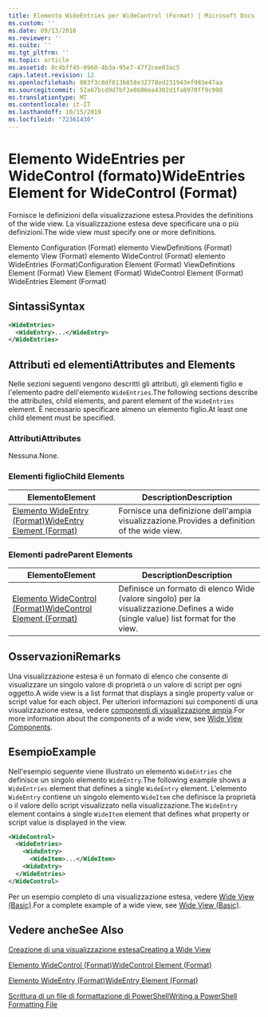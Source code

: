 ```yaml
---
title: Elemento WideEntries per WideControl (Format) | Microsoft Docs
ms.custom: ''
ms.date: 09/13/2016
ms.reviewer: ''
ms.suite: ''
ms.tgt_pltfrm: ''
ms.topic: article
ms.assetid: 0c4bff45-0960-4b3a-95e7-47f2cee03ac5
caps.latest.revision: 12
ms.openlocfilehash: 083f3c8df8136858e32778ed231943ef983e47aa
ms.sourcegitcommit: 52a67bcd9d7bf3e8600ea4302d1fa8970ff9c998
ms.translationtype: MT
ms.contentlocale: it-IT
ms.lasthandoff: 10/15/2019
ms.locfileid: "72361430"
---
```

# <a name="wideentries-element-for-widecontrol-format"></a><span data-ttu-id="3f0b0-102">Elemento WideEntries per WideControl (formato)</span><span class="sxs-lookup"><span data-stu-id="3f0b0-102">WideEntries Element for WideControl (Format)</span></span>

<span data-ttu-id="3f0b0-103">Fornisce le definizioni della visualizzazione estesa.</span><span class="sxs-lookup"><span data-stu-id="3f0b0-103">Provides the definitions of the wide view.</span></span> <span data-ttu-id="3f0b0-104">La visualizzazione estesa deve specificare una o più definizioni.</span><span class="sxs-lookup"><span data-stu-id="3f0b0-104">The wide view must specify one or more definitions.</span></span>

<span data-ttu-id="3f0b0-105">Elemento Configuration (Format) elemento ViewDefinitions (Format) elemento View (Format) elemento WideControl (Format) elemento WideEntries (Format)</span><span class="sxs-lookup"><span data-stu-id="3f0b0-105">Configuration Element (Format) ViewDefinitions Element (Format) View Element (Format) WideControl Element (Format) WideEntries Element (Format)</span></span>

## <a name="syntax"></a><span data-ttu-id="3f0b0-106">Sintassi</span><span class="sxs-lookup"><span data-stu-id="3f0b0-106">Syntax</span></span>

```xml
<WideEntries>
  <WideEntry>...</WideEntry>
</WideEntries>

```

## <a name="attributes-and-elements"></a><span data-ttu-id="3f0b0-107">Attributi ed elementi</span><span class="sxs-lookup"><span data-stu-id="3f0b0-107">Attributes and Elements</span></span>

<span data-ttu-id="3f0b0-108">Nelle sezioni seguenti vengono descritti gli attributi, gli elementi figlio e l'elemento padre dell'elemento `WideEntries`.</span><span class="sxs-lookup"><span data-stu-id="3f0b0-108">The following sections describe the attributes, child elements, and parent element of the `WideEntries` element.</span></span> <span data-ttu-id="3f0b0-109">È necessario specificare almeno un elemento figlio.</span><span class="sxs-lookup"><span data-stu-id="3f0b0-109">At least one child element must be specified.</span></span>

### <a name="attributes"></a><span data-ttu-id="3f0b0-110">Attributi</span><span class="sxs-lookup"><span data-stu-id="3f0b0-110">Attributes</span></span>

<span data-ttu-id="3f0b0-111">Nessuna.</span><span class="sxs-lookup"><span data-stu-id="3f0b0-111">None.</span></span>

### <a name="child-elements"></a><span data-ttu-id="3f0b0-112">Elementi figlio</span><span class="sxs-lookup"><span data-stu-id="3f0b0-112">Child Elements</span></span>

|<span data-ttu-id="3f0b0-113">Elemento</span><span class="sxs-lookup"><span data-stu-id="3f0b0-113">Element</span></span>|<span data-ttu-id="3f0b0-114">Description</span><span class="sxs-lookup"><span data-stu-id="3f0b0-114">Description</span></span>|
|-------------|-----------------|
|[<span data-ttu-id="3f0b0-115">Elemento WideEntry (Format)</span><span class="sxs-lookup"><span data-stu-id="3f0b0-115">WideEntry Element (Format)</span></span>](./wideentry-element-for-widecontrol-format.md)|<span data-ttu-id="3f0b0-116">Fornisce una definizione dell'ampia visualizzazione.</span><span class="sxs-lookup"><span data-stu-id="3f0b0-116">Provides a definition of the wide view.</span></span>|

### <a name="parent-elements"></a><span data-ttu-id="3f0b0-117">Elementi padre</span><span class="sxs-lookup"><span data-stu-id="3f0b0-117">Parent Elements</span></span>

|<span data-ttu-id="3f0b0-118">Elemento</span><span class="sxs-lookup"><span data-stu-id="3f0b0-118">Element</span></span>|<span data-ttu-id="3f0b0-119">Description</span><span class="sxs-lookup"><span data-stu-id="3f0b0-119">Description</span></span>|
|-------------|-----------------|
|[<span data-ttu-id="3f0b0-120">Elemento WideControl (Format)</span><span class="sxs-lookup"><span data-stu-id="3f0b0-120">WideControl Element (Format)</span></span>](./widecontrol-element-format.md)|<span data-ttu-id="3f0b0-121">Definisce un formato di elenco Wide (valore singolo) per la visualizzazione.</span><span class="sxs-lookup"><span data-stu-id="3f0b0-121">Defines a wide (single value) list format for the view.</span></span>|

## <a name="remarks"></a><span data-ttu-id="3f0b0-122">Osservazioni</span><span class="sxs-lookup"><span data-stu-id="3f0b0-122">Remarks</span></span>

<span data-ttu-id="3f0b0-123">Una visualizzazione estesa è un formato di elenco che consente di visualizzare un singolo valore di proprietà o un valore di script per ogni oggetto.</span><span class="sxs-lookup"><span data-stu-id="3f0b0-123">A wide view is a list format that displays a single property value or script value for each object.</span></span> <span data-ttu-id="3f0b0-124">Per ulteriori informazioni sui componenti di una visualizzazione estesa, vedere [componenti di visualizzazione ampia](./creating-a-wide-view.md).</span><span class="sxs-lookup"><span data-stu-id="3f0b0-124">For more information about the components of a wide view, see [Wide View Components](./creating-a-wide-view.md).</span></span>

## <a name="example"></a><span data-ttu-id="3f0b0-125">Esempio</span><span class="sxs-lookup"><span data-stu-id="3f0b0-125">Example</span></span>

<span data-ttu-id="3f0b0-126">Nell'esempio seguente viene illustrato un elemento `WideEntries` che definisce un singolo elemento `WideEntry`.</span><span class="sxs-lookup"><span data-stu-id="3f0b0-126">The following example shows a `WideEntries` element that defines a single `WideEntry` element.</span></span> <span data-ttu-id="3f0b0-127">L'elemento `WideEntry` contiene un singolo elemento `WideItem` che definisce la proprietà o il valore dello script visualizzato nella visualizzazione.</span><span class="sxs-lookup"><span data-stu-id="3f0b0-127">The `WideEntry` element contains a single `WideItem` element that defines what property or script value is displayed in the view.</span></span>

```xml
<WideControl>
  <WideEntries>
    <WideEntry>
      <WideItem>...</WideItem>
    <WideEntry>
  </WideEntries>
</WideControl>
```

<span data-ttu-id="3f0b0-128">Per un esempio completo di una visualizzazione estesa, vedere [Wide View (Basic)](./wide-view-basic.md).</span><span class="sxs-lookup"><span data-stu-id="3f0b0-128">For a complete example of a wide view, see [Wide View (Basic)](./wide-view-basic.md).</span></span>

## <a name="see-also"></a><span data-ttu-id="3f0b0-129">Vedere anche</span><span class="sxs-lookup"><span data-stu-id="3f0b0-129">See Also</span></span>

[<span data-ttu-id="3f0b0-130">Creazione di una visualizzazione estesa</span><span class="sxs-lookup"><span data-stu-id="3f0b0-130">Creating a Wide View</span></span>](./creating-a-wide-view.md)

[<span data-ttu-id="3f0b0-131">Elemento WideControl (Format)</span><span class="sxs-lookup"><span data-stu-id="3f0b0-131">WideControl Element (Format)</span></span>](./widecontrol-element-format.md)

[<span data-ttu-id="3f0b0-132">Elemento WideEntry (Format)</span><span class="sxs-lookup"><span data-stu-id="3f0b0-132">WideEntry Element (Format)</span></span>](./wideentry-element-for-widecontrol-format.md)

[<span data-ttu-id="3f0b0-133">Scrittura di un file di formattazione di PowerShell</span><span class="sxs-lookup"><span data-stu-id="3f0b0-133">Writing a PowerShell Formatting File</span></span>](./writing-a-powershell-formatting-file.md)
